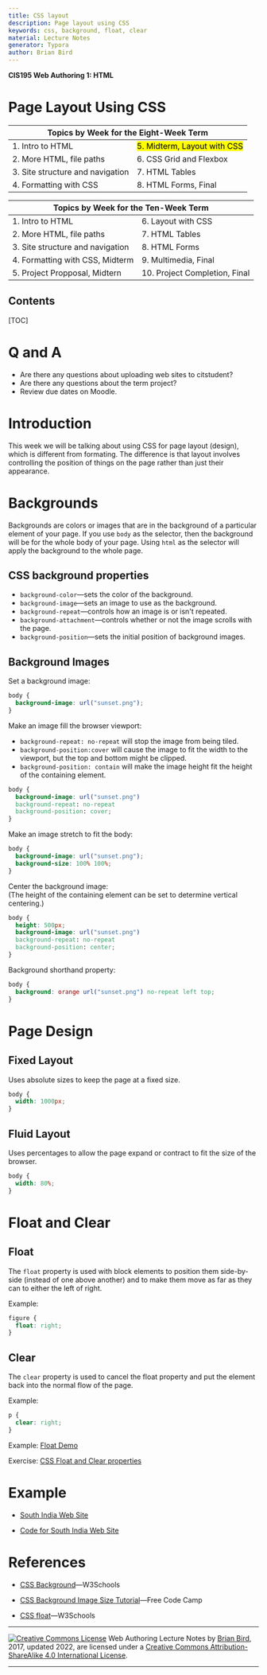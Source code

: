 ```yaml
---
title: CSS layout
description: Page layout using CSS
keywords: css, background, float, clear
material: Lecture Notes
generator: Typora
author: Brian Bird
---
```

**CIS195 Web Authoring 1: HTML**

<h1>Page Layout Using CSS</h1>

<table>
  <thead>
    <tr>
      <th colspan="2">Topics by Week for the Eight-Week Term</th>
    </tr>
  </thead>
    <tbody>
    <tr>
      <td>1. Intro to HTML</td>
      <td><mark>5. Midterm, Layout with CSS</mark></td>
    </tr>
    <tr>
      <td>2. More HTML, file paths</td>
      <td>6. CSS Grid and Flexbox</td>
    </tr>
    <tr>
      <td>3. Site structure and navigation</td>
      <td>7. HTML Tables</td>
    </tr>
    <tr>
      <td>4. Formatting with CSS</td>
      <td>8. HTML Forms, Final</td>
    </tr>
  </tbody>
</table>





<table hidden>
  <thead>
    <tr>
      <th colspan="2">Topics by Week for the Ten-Week Term</th>
    </tr>
  </thead>
  <tbody>
    <tr>
      <td>1. Intro to HTML</td>
      <td>6. Layout with CSS</td>
    </tr>
    <tr>
      <td>2. More HTML, file paths</td>
      <td>7. HTML Tables</td>
    </tr>
    <tr>
      <td>3. Site structure and navigation</td>
      <td>8. HTML Forms</td>
    </tr>
    <tr>
      <td>4. Formatting with CSS, Midterm</td>
      <td>9. Multimedia, Final</td>
    </tr>
    <tr>
      <td>5. Project Propposal, Midtern</td>
      <td>10. Project Completion, Final</td>
    </tr>
  </tbody>
</table>
<h2>Contents</h2>

[TOC]



# Q and A

-   Are there any questions about uploading web sites to citstudent?
-   Are there any questions about the term project?
-   Review due dates on Moodle.

# Introduction
This week we will be talking about using CSS for page layout (design), which is different from formating. The difference is that layout involves controlling the position of things on the page rather than just their appearance.

# Backgrounds
  Backgrounds are colors or images that are in the background of a particular element of your page. If you  use `body` as the selector, then the background will be for the whole body of your page. Using `html` as the selector will apply the background to the whole page.

## CSS background properties
- `background-color`&mdash;sets the color of the background.
- `background-image`&mdash;sets an image to use as the background.
- `background-repeat`&mdash;controls how an image is or isn't repeated.
- `background-attachment`&mdash;controls whether or not the image scrolls with the page.
- `background-position`&mdash;sets the initial position of background images.

## Background Images

Set a background image:

```css
body {
  background-image: url("sunset.png");
}
```

Make an image fill the browser viewport:

- `background-repeat: no-repeat` will stop the image from being tiled.
- `background-position:cover` will cause the image to fit the width to the viewport, but the top and bottom might be clipped.
- `background-position: contain` will make the image height fit the height of the containing element.

```CSS
body {
  background-image: url("sunset.png") 
  background-repeat: no-repeat
  background-position: cover;
}
```

Make an image stretch to fit the body:

```CSS
body {
  background-image: url("sunset.png");
  background-size: 100% 100%; 
}
```


Center the background image:  
(The height of the containing element can be set to determine vertical centering.)

```css
body {
  height: 500px;
  background-image: url("sunset.png") 
  background-repeat: no-repeat
  background-position: center;
}
```

Background shorthand property:

```css
body {
  background: orange url("sunset.png") no-repeat left top;
}
```



# Page Design

## Fixed Layout

Uses absolute sizes to keep the page at a fixed size.
```css
body {
  width: 1000px;
}
```

## Fluid Layout

Uses percentages to allow the page expand or contract to fit the size of the browser.
```css
body {
  width: 80%;
}
```



# Float and Clear

## Float

The `float` property is used with block elements to position them side-by-side (instead of one above another) and to make them move as far as they can to either the left of right. 

Example:

```css
figure {
  float: right;
}
```

## Clear

The `clear` property is used to cancel the float property and put the element back into the normal flow of the page.

Example:

```css
p {
  clear: right;
}
```



Example: [Float Demo](https://lcc-cit.github.io/CIS195-CourseMaterials/Examples/LayoutDemos/FloatDemo.html)

Exercise: [CSS Float and Clear properties](https://lcc-cit.github.io/CIS195-CourseMaterials/Lessons/Unit04/cssFloat.html)



# Example

* [South India Web Site](https://lcc-cit.github.io/CIS195-Demos/Unit05/Finished/)

* [Code for South India Web Site](https://github.com/LCC-CIT/CIS195-Demos/tree/master/Unit05)

  

# References

* [CSS Background](https://www.w3schools.com/css/css_background.asp)&mdash;W3Schools

* [CSS Background Image Size Tutorial](https://www.freecodecamp.org/news/css-full-page-background-image-tutorial/)&mdash;Free Code Camp

* [CSS float](https://www.w3schools.com/css/css_float.asp)&mdash;W3Schools

  

------

[![Creative Commons License](https://i.creativecommons.org/l/by-sa/4.0/88x31.png)](http://creativecommons.org/licenses/by-sa/4.0/) Web Authoring Lecture Notes by [Brian Bird](https://profbird.online), 2017, updated 2022, are licensed under a [Creative Commons Attribution-ShareAlike 4.0 International License](http://creativecommons.org/licenses/by-sa/4.0/). 

------------

